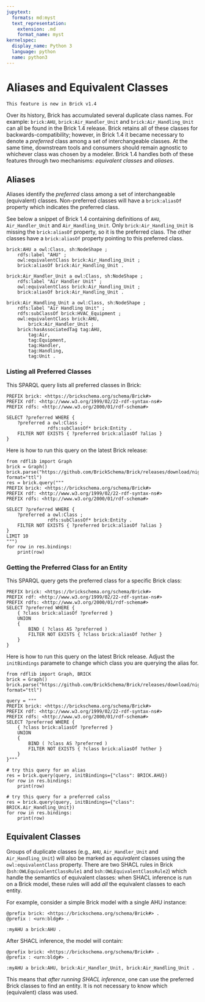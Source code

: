 ```yaml
---
jupytext:
  formats: md:myst
  text_representation:
    extension: .md
    format_name: myst
kernelspec:
  display_name: Python 3
  language: python
  name: python3
---
```


Aliases and Equivalent Classes
==============================


```{note}
This feature is new in Brick v1.4
```

Over its history, Brick has accumulated several duplicate class names. For example: `brick:AHU`, `brick:Air_Handler_Unit` and `brick:Air_Handling_Unit` can all be found in the Brick 1.4 release.
Brick retains all of these classes for backwards-compatibility; however, in Brick 1.4 it became necessary to denote a *preferred* class among a set of interchangeable classes.
At the same time, downstream tools and consumers should remain agnostic to whichever class was chosen by a modeler.
Brick 1.4 handles both of these features through two mechanisms: *equivalent classes* and *aliases*.

## Aliases

Aliases identify the *preferred* class among a set of interchangeable (equivalent) classes.
Non-preferred classes will have a `brick:aliasOf` property which indicates the preferred class.

See below a snippet of Brick 1.4 containing definitions of `AHU`, `Air_Handler_Unit` and `Air_Handling_Unit`. Only `brick:Air_Handling_Unit` is missing the `brick:aliasOf` property, so it is the preferred class. The other classes have a `brick:aliasOf` property pointing to this preferred class.

```ttl
brick:AHU a owl:Class, sh:NodeShape ;
    rdfs:label "AHU" ;
    owl:equivalentClass brick:Air_Handling_Unit ;
    brick:aliasOf brick:Air_Handling_Unit .

brick:Air_Handler_Unit a owl:Class, sh:NodeShape ;
    rdfs:label "Air Handler Unit" ;
    owl:equivalentClass brick:Air_Handling_Unit ;
    brick:aliasOf brick:Air_Handling_Unit .

brick:Air_Handling_Unit a owl:Class, sh:NodeShape ;
    rdfs:label "Air Handling Unit" ;
    rdfs:subClassOf brick:HVAC_Equipment ;
    owl:equivalentClass brick:AHU,
        brick:Air_Handler_Unit ;
    brick:hasAssociatedTag tag:AHU,
        tag:Air,
        tag:Equipment,
        tag:Handler,
        tag:Handling,
        tag:Unit .
```

### Listing all Preferred Classes

This SPARQL query lists all preferred classes in Brick:

```sparql
PREFIX brick: <https://brickschema.org/schema/Brick#>
PREFIX rdf: <http://www.w3.org/1999/02/22-rdf-syntax-ns#>
PREFIX rdfs: <http://www.w3.org/2000/01/rdf-schema#>

SELECT ?preferred WHERE {
    ?preferred a owl:Class ;
               rdfs:subClassOf* brick:Entity .
    FILTER NOT EXISTS { ?preferred brick:aliasOf ?alias }
}
```

Here is how to run this query on the latest Brick release:

```{code-cell}
from rdflib import Graph
brick = Graph()
brick.parse("https://github.com/BrickSchema/Brick/releases/download/nightly/Brick.ttl", format="ttl")
res = brick.query("""
PREFIX brick: <https://brickschema.org/schema/Brick#>
PREFIX rdf: <http://www.w3.org/1999/02/22-rdf-syntax-ns#>
PREFIX rdfs: <http://www.w3.org/2000/01/rdf-schema#>

SELECT ?preferred WHERE {
    ?preferred a owl:Class ;
               rdfs:subClassOf* brick:Entity .
    FILTER NOT EXISTS { ?preferred brick:aliasOf ?alias }
}
LIMIT 10
""")
for row in res.bindings:
    print(row)
```

### Getting the Preferred Class for an Entity

This SPARQL query gets the preferred class for a specific Brick class:

```sparql
PREFIX brick: <https://brickschema.org/schema/Brick#>
PREFIX rdf: <http://www.w3.org/1999/02/22-rdf-syntax-ns#>
PREFIX rdfs: <http://www.w3.org/2000/01/rdf-schema#>
SELECT ?preferred WHERE {
    { ?class brick:aliasOf ?preferred }
    UNION
    {
        BIND ( ?class AS ?preferred )
        FILTER NOT EXISTS { ?class brick:aliasOf ?other }
    }
}
```

Here is how to run this query on the latest Brick release. Adjust the `initBindings` paramete to change which class you are querying the alias for.

```{code-cell}
from rdflib import Graph, BRICK
brick = Graph()
brick.parse("https://github.com/BrickSchema/Brick/releases/download/nightly/Brick.ttl", format="ttl")

query = """
PREFIX brick: <https://brickschema.org/schema/Brick#>
PREFIX rdf: <http://www.w3.org/1999/02/22-rdf-syntax-ns#>
PREFIX rdfs: <http://www.w3.org/2000/01/rdf-schema#>
SELECT ?preferred WHERE {
    { ?class brick:aliasOf ?preferred }
    UNION
    {
        BIND ( ?class AS ?preferred )
        FILTER NOT EXISTS { ?class brick:aliasOf ?other }
    }
}"""

# try this query for an alias
res = brick.query(query, initBindings={"class": BRICK.AHU})
for row in res.bindings:
    print(row)

# try this query for a preferred calss
res = brick.query(query, initBindings={"class": BRICK.Air_Handling_Unit})
for row in res.bindings:
    print(row)
```

## Equivalent Classes

Groups of duplicate classes (e.g., `AHU`, `Air_Handler_Unit` and `Air_Handling_Unit`) will also be marked as *equivalent* classes using the `owl:equivalentClass` property.
There are two SHACL rules in Brick (`bsh:OWLEquivalentClassRule1` and `bsh:OWLEquivalentClassRule2`) which handle the semantics of equivalent classes: when SHACL inference is run on a Brick model, these rules will add *all* the equivalent classes to each entity.

For example, consider a simple Brick model with a single AHU instance:

```ttl
@prefix brick: <https://brickschema.org/schema/Brick#> .
@prefix : <urn:bldg#> .

:myAHU a brick:AHU .
```

After SHACL inference, the model will contain:

```ttl
@prefix brick: <https://brickschema.org/schema/Brick#> .
@prefix : <urn:bldg#> .

:myAHU a brick:AHU, brick:Air_Handler_Unit, brick:Air_Handling_Unit .
```

This means that *after running SHACL inference*, one can use the preferred Brick classes to find an entity.
It is not necessary to know which (equivalent) class was used.
